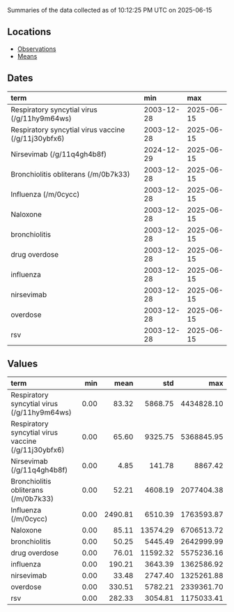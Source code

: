 Summaries of the data collected as of 10:12:25 PM UTC on 2025-06-15

## Locations

* [Observations](https://github.com/DISSC-yale/gtrends_collection/blob/main/summaries/observations.csv)
* [Means](https://github.com/DISSC-yale/gtrends_collection/blob/main/summaries/means.csv)

## Dates

| term                                                | min        | max        |
|:----------------------------------------------------|:-----------|:-----------|
| Respiratory syncytial virus (/g/11hy9m64ws)         | 2003-12-28 | 2025-06-15 |
| Respiratory syncytial virus vaccine (/g/11j30ybfx6) | 2003-12-28 | 2025-06-15 |
| Nirsevimab (/g/11q4gh4b8f)                          | 2024-12-29 | 2025-06-15 |
| Bronchiolitis obliterans (/m/0b7k33)                | 2003-12-28 | 2025-06-15 |
| Influenza (/m/0cycc)                                | 2003-12-28 | 2025-06-15 |
| Naloxone                                            | 2003-12-28 | 2025-06-15 |
| bronchiolitis                                       | 2003-12-28 | 2025-06-15 |
| drug overdose                                       | 2003-12-28 | 2025-06-15 |
| influenza                                           | 2003-12-28 | 2025-06-15 |
| nirsevimab                                          | 2003-12-28 | 2025-06-15 |
| overdose                                            | 2003-12-28 | 2025-06-15 |
| rsv                                                 | 2003-12-28 | 2025-06-15 |

## Values

| term                                                |   min |    mean |      std |        max |
|:----------------------------------------------------|------:|--------:|---------:|-----------:|
| Respiratory syncytial virus (/g/11hy9m64ws)         |  0.00 |   83.32 |  5868.75 | 4434828.10 |
| Respiratory syncytial virus vaccine (/g/11j30ybfx6) |  0.00 |   65.60 |  9325.75 | 5368845.95 |
| Nirsevimab (/g/11q4gh4b8f)                          |  0.00 |    4.85 |   141.78 |    8867.42 |
| Bronchiolitis obliterans (/m/0b7k33)                |  0.00 |   52.21 |  4608.19 | 2077404.38 |
| Influenza (/m/0cycc)                                |  0.00 | 2490.81 |  6510.39 | 1763593.87 |
| Naloxone                                            |  0.00 |   85.11 | 13574.29 | 6706513.72 |
| bronchiolitis                                       |  0.00 |   50.25 |  5445.49 | 2642999.99 |
| drug overdose                                       |  0.00 |   76.01 | 11592.32 | 5575236.16 |
| influenza                                           |  0.00 |  190.21 |  3643.39 | 1362586.92 |
| nirsevimab                                          |  0.00 |   33.48 |  2747.40 | 1325261.88 |
| overdose                                            |  0.00 |  330.51 |  5782.21 | 2339361.70 |
| rsv                                                 |  0.00 |  282.33 |  3054.81 | 1175033.41 |
